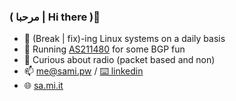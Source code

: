 ### ( مرحبا | Hi there )👋

- 🔭 (Break | fix)-ing Linux systems on a daily basis
- 📠 Running [AS211480](https://www.peeringdb.com/net/26661) for some BGP fun 
- 📡 Curious about radio (packet based and non)
- 📫 me@sami.pw / [⌨️ linkedin](https://www.linkedin.com/in/sami-yessou/)
- 🌐 [sa.mi.it](https://sa.mi.it)

